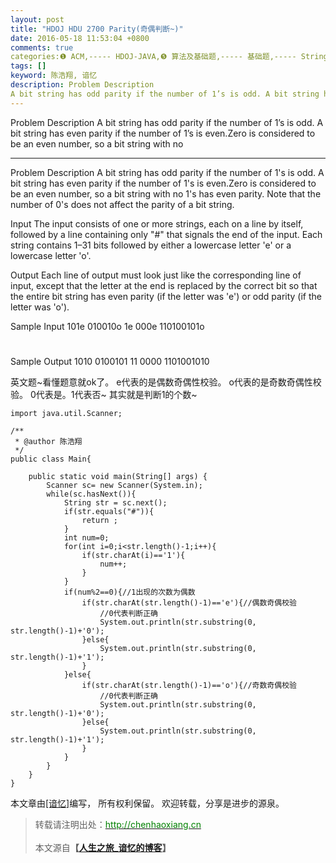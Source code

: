 ```yaml
---
layout: post
title: "HDOJ HDU 2700 Parity(奇偶判断~)"
date: 2016-05-18 11:53:04 +0800
comments: true
categories:❶ ACM,----- HDOJ-JAVA,❺ 算法及基础题,----- 基础题,----- String
tags: []
keyword: 陈浩翔, 谙忆
description: Problem Description 
A bit string has odd parity if the number of 1’s is odd. A bit string has even parity if the number of 1’s is even.Zero is considered to be an even number, so a bit string with no 
---
```



Problem Description 
A bit string has odd parity if the number of 1’s is odd. A bit string has even parity if the number of 1’s is even.Zero is considered to be an even number, so a bit string with no
<!-- more -->
----------

Problem Description
A bit string has odd parity if the number of 1's is odd. A bit string has even parity if the number of 1's is even.Zero is considered to be an even number, so a bit string with no 1's has even parity. Note that the number of
0's does not affect the parity of a bit string.
 

Input
The input consists of one or more strings, each on a line by itself, followed by a line containing only "#" that signals the end of the input. Each string contains 1–31 bits followed by either a lowercase letter 'e' or a lowercase letter 'o'.

 

Output
Each line of output must look just like the corresponding line of input, except that the letter at the end is replaced by the correct bit so that the entire bit string has even parity (if the letter was 'e') or odd parity (if the letter was 'o').
 

Sample Input
101e
010010o
1e
000e
110100101o
#
 

Sample Output
1010
0100101
11
0000
1101001010


英文题~看懂题意就ok了。
e代表的是偶数奇偶性校验。
o代表的是奇数奇偶性校验。
0代表是。1代表否~
其实就是判断1的个数~


```
import java.util.Scanner;

/**
 * @author 陈浩翔
 */
public class Main{

	public static void main(String[] args) {
		Scanner sc= new Scanner(System.in);
		while(sc.hasNext()){
			String str = sc.next();
			if(str.equals("#")){
				return ;
			}
			int num=0;
			for(int i=0;i<str.length()-1;i++){
				if(str.charAt(i)=='1'){
					num++;
				}
			}
			if(num%2==0){//1出现的次数为偶数
				if(str.charAt(str.length()-1)=='e'){//偶数奇偶校验
					//0代表判断正确
					System.out.println(str.substring(0, str.length()-1)+'0');
				}else{
					System.out.println(str.substring(0, str.length()-1)+'1');
				}
			}else{
				if(str.charAt(str.length()-1)=='o'){//奇数奇偶校验
					//0代表判断正确
					System.out.println(str.substring(0, str.length()-1)+'0');
				}else{
					System.out.println(str.substring(0, str.length()-1)+'1');
				}
			}
		}
	}
}

```

本文章由<a href="http://chenhaoxiang.cn/">[谙忆]</a>编写， 所有权利保留。 
欢迎转载，分享是进步的源泉。
<blockquote cite='陈浩翔'>
<p background-color='#D3D3D3'>转载请注明出处：<a href='http://chenhaoxiang.cn'><font color="green">http://chenhaoxiang.cn</font></a><br><br>
本文源自<strong>【<a href='http://chenhaoxiang.cn' target='_blank'>人生之旅_谙忆的博客</a>】</strong></p>
</blockquote>

